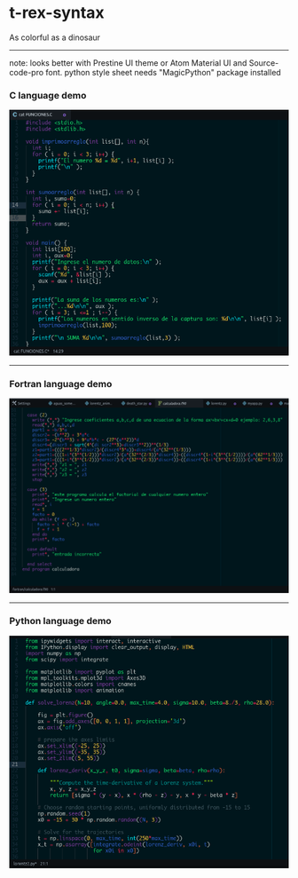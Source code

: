 # t-rex-syntax
As colorful as a dinosaur

---

note: looks better with Prestine UI theme or Atom Material UI
and Source-code-pro font.
python style sheet needs "MagicPython" package installed

### C language demo

![Screenshot](https://raw.githubusercontent.com/Angelpacman/t-rex-syntax/master/screenshots/c.png)

---

### Fortran language demo

![Screenshot](https://raw.githubusercontent.com/Angelpacman/t-rex-syntax/master/screenshots/fortran.png)

---

### Python language demo

![Screenshot](https://raw.githubusercontent.com/Angelpacman/t-rex-syntax/master/screenshots/python.png)
